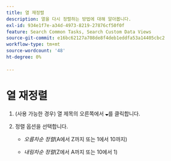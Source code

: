 ```yaml
---
title: 열 재정렬
description: 열을 다시 정렬하는 방법에 대해 알아봅니다.
exl-id: 934e1f7e-a34d-4973-8219-27876cf50f0f
feature: Search Common Tasks, Search Custom Data Views
source-git-commit: e16bc62127a708de8f4deb1eddfa53a14405cbc2
workflow-type: tm+mt
source-wordcount: '48'
ht-degree: 0%

---
```


# 열 재정렬

1. (사용 가능한 경우) 열 제목의 오른쪽에서 ![아래쪽 화살표](/help/search-social-commerce/assets/arrow-down-expand.png "아래쪽 화살표")를 클릭합니다.

1. 정렬 옵션을 선택합니다.

   * *오름차순 정렬*(A에서 Z까지 또는 1에서 10까지)

   * *내림차순 정렬*(Z에서 A까지 또는 10에서 1)
